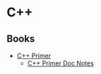 # C++

## Books
- [C++ Primer](./cppprimer.md)
  - [C++ Primer Doc Notes](https://docs.google.com/document/d/1Zm4P3zZvQEynIdqlem4wUzzLOIFkxmDaj-E7nawzyT0/edit?usp=sharing)

